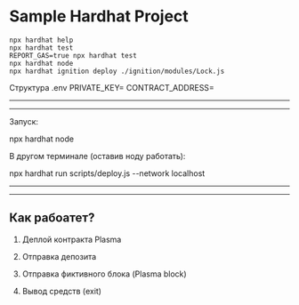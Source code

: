 # Sample Hardhat Project

```shell
npx hardhat help
npx hardhat test
REPORT_GAS=true npx hardhat test
npx hardhat node
npx hardhat ignition deploy ./ignition/modules/Lock.js
```


Структура .env 
PRIVATE_KEY=
CONTRACT_ADDRESS=

------------------------------------------------------------------------------------------------------------
------------------------------------------------------------------------------------------------------------

Запуск:

npx hardhat node


В другом терминале (оставив ноду работать):

npx hardhat run scripts/deploy.js --network localhost


------------------------------------------------------------------------------------------------------------
------------------------------------------------------------------------------------------------------------

## Как рабоатет?

1. Деплой контракта Plasma

2. Отправка депозита

3. Отправка фиктивного блока (Plasma block)

4. Вывод средств (exit)

